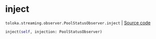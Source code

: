 # inject
`toloka.streaming.observer.PoolStatusObserver.inject` | [Source code](https://github.com/Toloka/toloka-kit/blob/v1.1.4/src/streaming/observer.py#L195)

```python
inject(self, injection: PoolStatusObserver)
```

